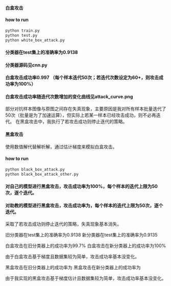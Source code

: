 #### 白盒攻击

#### how to run
```py
python train.py
python test.py
python white_box_attack.py
```

#### 分类器在test集上的准确率为0.9138

#### 分类器源码见cnn.py

#### 白盒攻击成功率0.997 （每个样本迭代50次；若迭代次数设定为60+，则攻击成功率为100%）

#### 白盒攻击成功率随迭代次数增加的变化曲线见attack_curve.png

部分对抗样本图像与原图之间存在失真现象，主要原因是我对所有样本批量迭代了50次（批量是为了加速运算），但实际上若某一样本已经攻击成功，则不必再迭代。
在黑盒攻击中，我执行了若攻击成功则停止迭代的策略。




#### 黑盒攻击

使用数值解代替解析解，通过估计梯度来模拟白盒攻击。


#### how to run
```py
python black_box_attack.py
python black_box_attack_other.py
```

#### 对自己的模型进行黑盒攻击，攻击成功率为100%，每个样本的迭代上限为50次，逐个迭代。




#### 对助教的模型进行黑盒攻击，攻击成功率为，每个样本的迭代上限为50次，逐个迭代。


采取了若攻击成功则停止迭代的策略，失真现象基本消失。






旧分类器在test集上的准确率为0.9138
新分类器在test集上的准确率为0.9135


白盒攻击在旧分类器上的成功率为99.7%
白盒攻击在新分类器上的成功率为100%

由于白盒攻击基于梯度且数据集较为简单，攻击成功率基本没变化。




黑盒攻击在旧分类器上的成功率为
黑盒攻击在新分类器上的成功率为

由于我实现的黑盒攻击基于梯度估计且数据集较为简单，攻击成功率基本没变化。



